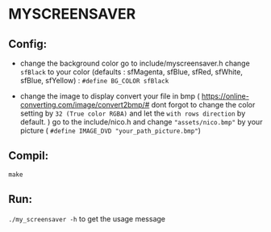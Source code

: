 # MYSCREENSAVER

## Config:

- change the background color
go to include/myscreensaver.h
change `sfBlack` to your color (defaults : sfMagenta, sfBlue, sfRed, sfWhite,
sfBlue, sfYellow) : `#define BG_COLOR sfBlack`

- change the image to display
convert your file in bmp ( https://online-converting.com/image/convert2bmp/#
dont forgot to change the color setting by `32 (True color RGBA)` and let the
`with rows direction` by default. )
go to the include/nico.h and change `"assets/nico.bmp"` by your picture (
`#define IMAGE_DVD "your_path_picture.bmp"`)

## Compil:

`make`

## Run:

`./my_screensaver -h` to get the usage message
